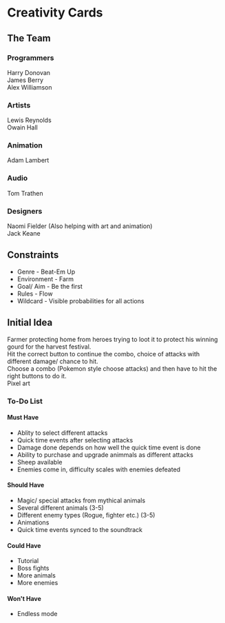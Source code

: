 # Creativity Cards

## The Team

### Programmers
Harry Donovan\
James Berry\
Alex Williamson

### Artists
Lewis Reynolds\
Owain Hall

### Animation
Adam Lambert

### Audio
Tom Trathen

### Designers
Naomi Fielder (Also helping with art and animation)\
Jack Keane


## Constraints
* Genre - Beat-Em Up
* Environment - Farm
* Goal/ Aim - Be the first
* Rules - Flow
* Wildcard - Visible probabilities for all actions

## Initial Idea

Farmer protecting home from heroes trying to loot it to protect his winning gourd for the harvest festival.\
Hit the correct button to continue the combo, choice of attacks with different damage/ chance to hit.\
Choose a combo (Pokemon style choose attacks) and then have to hit the right buttons to do it.\
Pixel art

### To-Do List
#### Must Have
* Ablity to select different attacks
* Quick time events after selecting attacks
* Damage done depends on how well the quick time event is done 
* Ability to purchase and upgrade animmals as different attacks
* Sheep available
* Enemies come in, difficulty scales with enemies defeated

#### Should Have
* Magic/ special attacks from mythical animals
* Several different animals (3-5)
* Different enemy types (Rogue, fighter etc.) (3-5)
* Animations
* Quick time events synced to the soundtrack

#### Could Have
* Tutorial
* Boss fights
* More animals
* More enemies

#### Won't Have
* Endless mode

